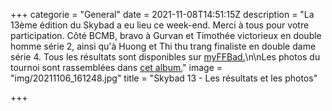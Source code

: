 +++
categorie = "General"
date = 2021-11-08T14:51:15Z
description = "La 13ème édition du Skybad a eu lieu ce week-end. Merci à tous pour votre participation. Côté BCMB, bravo à Gurvan et Timothée victorieux en double homme série 2, ainsi qu'à Huong et Thi thu trang finaliste en double dame série 4. Tous les résultats sont disponibles sur [myFFBad.](https://www.myffbad.fr/tournoi/resultats/1900001981)\n\nLes photos du tournoi sont rassemblées dans [cet album.](https://photos.app.goo.gl/oPLDP8W81AMmqEY47)"
image = "img/20211106_161248.jpg"
title = "Skybad 13 - Les résultats et les photos"

+++
